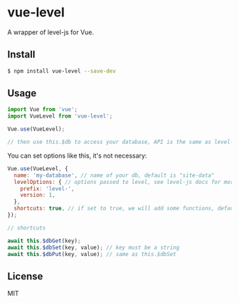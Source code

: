 # vue-level

A wrapper of level-js for Vue.
## Install

```bash
$ npm install vue-level --save-dev
```

## Usage

```js
import Vue from 'vue';
import VueLevel from 'vue-level';

Vue.use(VueLevel);

// then use this.$db to access your database, API is the same as level-js db instance.
```

You can set options like this, it's not necessary:

```js
Vue.use(VueLevel, {
  name: 'my-database', // name of your db, default is "site-data"
  levelOptions: { // options passed to level, see level-js docs for more details
    prefix: 'level-',
    version: 1,
  },
  shortcuts: true, // if set to true, we will add some functions, default is false
});

// shortcuts

await this.$dbGet(key);
await this.$dbSet(key, value); // key must be a string
await this.$dbPut(key, value); // same as this.$dbSet

```

## License

MIT
